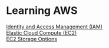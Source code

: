 # Learning AWS

[Identity and Access Management (IAM)](https://github.com/muratakgul/learning-AWS/blob/main/Identity%20and%20Access%20Management%20(IAM)) </br>
[Elastic Cloud  Compute (EC2)](https://github.com/muratakgul/learning-AWS/blob/main/Elastic%20Compute%20Cloud%20(EC2)) </br>
[EC2 Storage Options](https://github.com/muratakgul/learning-AWS/blob/main/EC2%20Storage%20Options)
